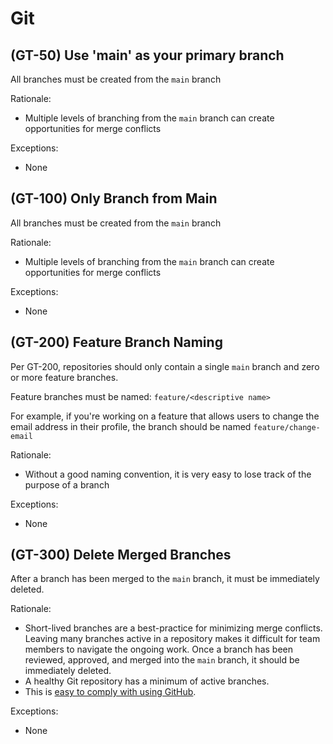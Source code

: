 # Git

## (GT-50) Use 'main' as your primary branch

All branches must be created from the `main` branch

Rationale:

-   Multiple levels of branching from the `main` branch can create opportunities
    for merge conflicts

Exceptions:

-   None

## (GT-100) Only Branch from Main

All branches must be created from the `main` branch

Rationale:

-   Multiple levels of branching from the `main` branch can create opportunities
    for merge conflicts

Exceptions:

-   None

## (GT-200) Feature Branch Naming

Per GT-200, repositories should only contain a single `main` branch and zero
or more feature branches.

Feature branches must be named: `feature/<descriptive name>`

For example, if you're working on a feature that allows users to change the email
address in their profile, the branch should be named `feature/change-email`

Rationale:

-   Without a good naming convention, it is very easy to lose track of the purpose
    of a branch

Exceptions:

-   None

## (GT-300) Delete Merged Branches

After a branch has been merged to the `main` branch, it must be immediately deleted.

Rationale:

-   Short-lived branches are a best-practice for minimizing merge conflicts.
    Leaving many branches active in a repository makes it difficult for team members
    to navigate the ongoing work. Once a branch has been reviewed, approved, and merged
    into the `main` branch, it should be immediately deleted.
-   A healthy Git repository has a minimum of active branches.
-   This is [easy to comply with using GitHub](https://help.github.com/en/github/administering-a-repository/managing-the-automatic-deletion-of-branches).

Exceptions:

-   None
